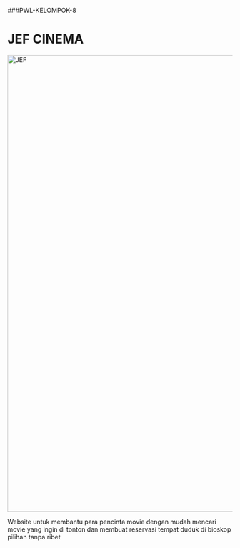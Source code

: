 ###PWL-KELOMPOK-8
# JEF CINEMA

<img width="1024" height="1024" alt="JEF" src="https://github.com/user-attachments/assets/a5ad2a1e-5963-4465-af9d-905a115f60b1" />

Website untuk membantu para pencinta movie dengan mudah mencari movie yang ingin di tonton dan membuat reservasi tempat duduk di bioskop pilihan tanpa ribet

